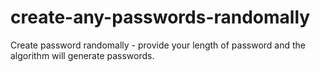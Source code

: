 # create-any-passwords-randomally
Create password randomally - provide your length  of password and the algorithm will generate passwords.
